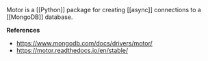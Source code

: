 Motor is a [[Python]] package for creating [[async]] connections to a [[MongoDB]] database.

**References**
- https://www.mongodb.com/docs/drivers/motor/
- https://motor.readthedocs.io/en/stable/